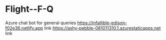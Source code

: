 # Flight--F-Q
Azure chat bot for general queries
https://infallible-edison-f02e36.netlify.app link
https://ashy-pebble-081011310.1.azurestaticapps.net link

